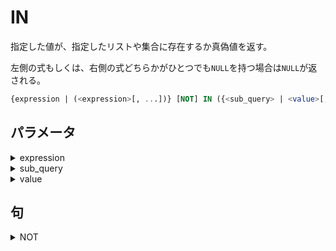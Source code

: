 # IN

指定した値が、指定したリストや集合に存在するか真偽値を返す。

左側の式もしくは、右側の式どちらかがひとつでも`NULL`を持つ場合は`NULL`が返される。

```sql
{expression | (<expression>[, ...])} [NOT] IN ({<sub_query> | <value>[, ...]})
```

## パラメータ

<details><summary>expression</summary>

存在を確認したい値。

複数指定する場合は、括弧でくくり、

右側の式はサブクエリである必要があり、

そのサブクエリは同じ数の列を返さなければなりません。

</details>

<details><summary>sub_query</summary>

サブクエリ

</details>

<details><summary>value</summary>

値

</details>

## 句

<details><summary>NOT</summary>

否定系

```sql
NOT
```

</details>

